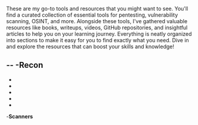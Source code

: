 
These are my go-to tools and resources that you might want to see. You'll find a curated collection of essential tools for pentesting, vulnerability scanning, OSINT, and more. Alongside these tools, I've gathered valuable resources like books, writeups, videos, GitHub repositories, and insightful articles to help you on your learning journey. Everything is neatly organized into sections to make it easy for you to find exactly what you need. Dive in and explore the resources that can boost your skills and knowledge!

--
-**Recon**
  -
  -
  -
  -
  -
  -
-**Scanners**
